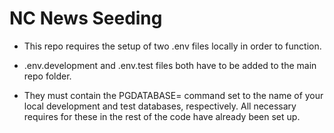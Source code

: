 # NC News Seeding

- This repo requires the setup of two .env files locally in order to function.

- .env.development and .env.test files both have to be added to the main repo folder.

- They must contain the PGDATABASE= command set to the name of your local development and test databases, respectively. All necessary requires for these in the rest of the code have already been set up.
